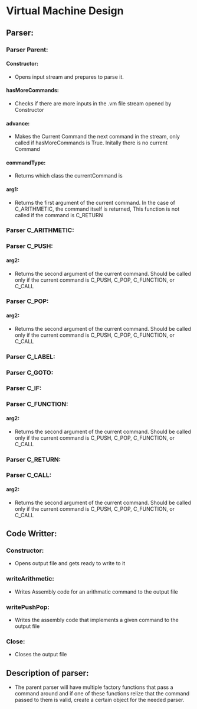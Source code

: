 # Virtual Machine Design

## Parser:
### Parser Parent:

#### Constructor:
- Opens input stream and prepares to parse it.

#### hasMoreCommands:
- Checks if there are more inputs in the .vm file stream opened by Constructor

#### advance:
- Makes the Current Command the next command in the stream, only called if hasMoreCommands is True. Initally there is no current Command

#### commandType:
- Returns which class the currentCommand is

#### arg1:
- Returns the first argument of the current command. In the case of C_ARITHMETIC, the command itself is returned, This function is not called if the command is C_RETURN

### Parser C_ARITHMETIC:

### Parser C_PUSH:
#### arg2:
- Returns the second argument of the current command. Should be called only if the current command is C_PUSH, C_POP, C_FUNCTION, or C_CALL

### Parser C_POP:
#### arg2:
- Returns the second argument of the current command. Should be called only if the current command is C_PUSH, C_POP, C_FUNCTION, or C_CALL

### Parser C_LABEL:

### Parser C_GOTO:

### Parser C_IF:

### Parser C_FUNCTION:
#### arg2:
- Returns the second argument of the current command. Should be called only if the current command is C_PUSH, C_POP, C_FUNCTION, or C_CALL

### Parser C_RETURN:

### Parser C_CALL:
#### arg2:
- Returns the second argument of the current command. Should be called only if the current command is C_PUSH, C_POP, C_FUNCTION, or C_CALL


## Code Writter:
### Constructor:
- Opens output file and gets ready to write to it

### writeArithmetic:
- Writes Assembly code for an arithmatic command to the output file

### writePushPop:
- Writes the assembly code that implements a given command to the output file

### Close:
- Closes the output file

## Description of parser:
- The parent parser will have multiple factory functions that pass a command around and if one of these functions relize that the command passed to them is valid, create a certain object for the needed parser. 

